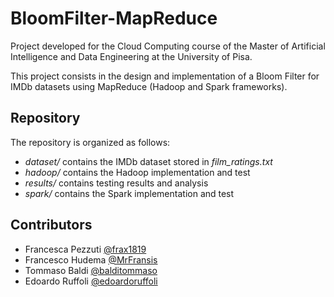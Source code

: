 # BloomFilter-MapReduce

Project developed for the Cloud Computing course of the Master of Artificial Intelligence and Data Engineering at the University of Pisa.


This project consists in the design and implementation of a Bloom Filter for IMDb datasets using MapReduce (Hadoop and Spark frameworks).

## Repository

The repository is organized as follows:
- *dataset/* contains the IMDb dataset stored in *film_ratings.txt*
- *hadoop/* contains the Hadoop implementation and test
- *results/* contains testing results and analysis
- *spark/*  contains the Spark implementation and test

## Contributors
- Francesca Pezzuti [@frax1819](https://github.com/frax1819)
- Francesco Hudema [@MrFransis](https://github.com/mrfransis)
- Tommaso Baldi [@balditommaso](https://github.com/balditommaso)
- Edoardo Ruffoli [@edoardoruffoli](https://github.com/edoardoruffoli)
